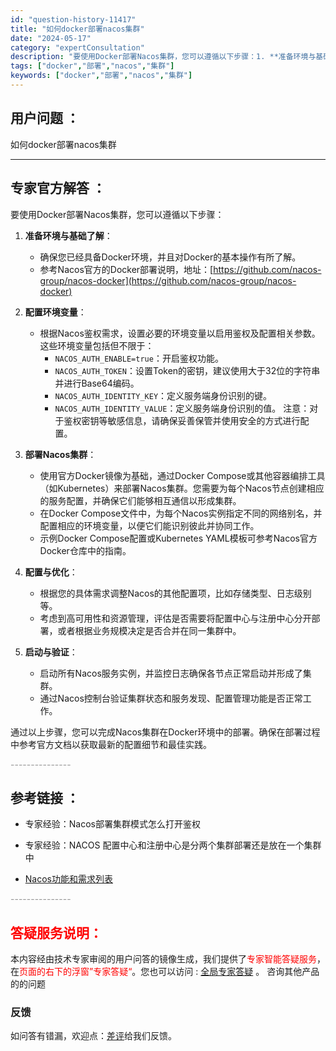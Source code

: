 ```yaml
---
id: "question-history-11417"
title: "如何docker部署nacos集群"
date: "2024-05-17"
category: "expertConsultation"
description: "要使用Docker部署Nacos集群，您可以遵循以下步骤：1. **准备环境与基础了解**：   - 确保您已经具备Docker环境，并且对Docker的基本操作有所了解。   - 参考Nacos官方的Docker部署说明，地址：[https://github.com/nacos-group/nac"
tags: ["docker","部署","nacos","集群"]
keywords: ["docker","部署","nacos","集群"]
---
```


## 用户问题 ： 
 如何docker部署nacos集群  

---------------
## 专家官方解答 ：

要使用Docker部署Nacos集群，您可以遵循以下步骤：

1. **准备环境与基础了解**：
   - 确保您已经具备Docker环境，并且对Docker的基本操作有所了解。
   - 参考Nacos官方的Docker部署说明，地址：[https://github.com/nacos-group/nacos-docker](https://github.com/nacos-group/nacos-docker)

2. **配置环境变量**：
   - 根据Nacos鉴权需求，设置必要的环境变量以启用鉴权及配置相关参数。这些环境变量包括但不限于：
     - `NACOS_AUTH_ENABLE=true`：开启鉴权功能。
     - `NACOS_AUTH_TOKEN`：设置Token的密钥，建议使用大于32位的字符串并进行Base64编码。
     - `NACOS_AUTH_IDENTITY_KEY`：定义服务端身份识别的键。
     - `NACOS_AUTH_IDENTITY_VALUE`：定义服务端身份识别的值。
     注意：对于鉴权密钥等敏感信息，请确保妥善保管并使用安全的方式进行配置。

3. **部署Nacos集群**：
   - 使用官方Docker镜像为基础，通过Docker Compose或其他容器编排工具（如Kubernetes）来部署Nacos集群。您需要为每个Nacos节点创建相应的服务配置，并确保它们能够相互通信以形成集群。
   - 在Docker Compose文件中，为每个Nacos实例指定不同的网络别名，并配置相应的环境变量，以便它们能识别彼此并协同工作。
   - 示例Docker Compose配置或Kubernetes YAML模板可参考Nacos官方Docker仓库中的指南。

4. **配置与优化**：
   - 根据您的具体需求调整Nacos的其他配置项，比如存储类型、日志级别等。
   - 考虑到高可用性和资源管理，评估是否需要将配置中心与注册中心分开部署，或者根据业务规模决定是否合并在同一集群中。

5. **启动与验证**：
   - 启动所有Nacos服务实例，并监控日志确保各节点正常启动并形成了集群。
   - 通过Nacos控制台验证集群状态和服务发现、配置管理功能是否正常工作。

通过以上步骤，您可以完成Nacos集群在Docker环境中的部署。确保在部署过程中参考官方文档以获取最新的配置细节和最佳实践。


<font color="#949494">---------------</font> 


## 参考链接 ：

* 专家经验：Nacos部署集群模式怎么打开鉴权 
 
 * 专家经验：NACOS 配置中心和注册中心是分两个集群部署还是放在一个集群中 
 
 * [Nacos功能和需求列表](https://nacos.io/docs/latest/archive/feature-list)


 <font color="#949494">---------------</font> 
 


## <font color="#FF0000">答疑服务说明：</font> 

本内容经由技术专家审阅的用户问答的镜像生成，我们提供了<font color="#FF0000">专家智能答疑服务</font>，在<font color="#FF0000">页面的右下的浮窗”专家答疑“</font>。您也可以访问 : [全局专家答疑](https://answer.opensource.alibaba.com/docs/intro) 。 咨询其他产品的的问题

### 反馈
如问答有错漏，欢迎点：[差评](https://ai.nacos.io/user/feedbackByEnhancerGradePOJOID?enhancerGradePOJOId=13749)给我们反馈。
